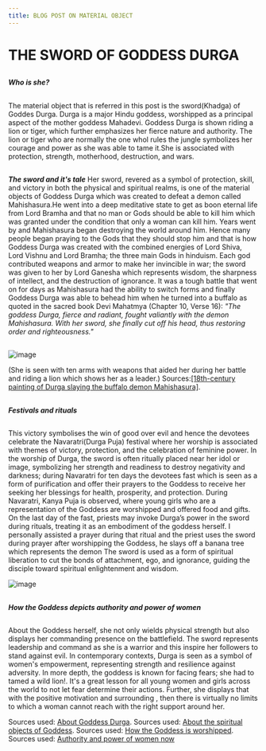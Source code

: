 ```yaml
---
title: BLOG POST ON MATERIAL OBJECT 
---
```

# **THE SWORD OF GODDESS DURGA**

##
**_Who is she?_**
##
The material object that is referred in this post is the sword(Khadga) of Goddes Durga. Durga is a major Hindu goddess, 
worshipped as a principal aspect of the mother goddess Mahadevi. Goddess Durga is shown riding a lion or tiger, which further emphasizes her fierce nature and authority. The lion or tiger who are normally the one whol rules the jungle symbolizes her courage and power as she was able to tame it.She is associated with protection, strength, motherhood, destruction, and wars.
##
**_The sword and it's tale_**
Her sword, revered as a symbol of protection, skill, and victory 
in both the physical and spiritual realms, is one of the material objects of Goddess Durga
which was created to defeat a demon called Mahishasura.He went into a deep meditative state to get as boon eternal life from Lord Bramha and that
no man or Gods should be able to kill him which was granted under the condition that only a woman can kill him. Years went by and
Mahishasura began destroying the world around him. Hence many people began praying to the Gods that they should stop him and that is how
Goddess Durga was created with the combined energies of Lord Shiva, Lord Vishnu and Lord Bramha; the three main Gods in hinduism. Each god contributed weapons and 
armor to make her invincible in war; the sword was given to her by Lord Ganesha which represents wisdom, the sharpness of intellect,
and the destruction of ignorance. It was a tough battle that went on for days as Mahishasura had the ability to switch forms and finally
Goddess Durga was able to behead him when he turned into a buffalo as quoted in the sacred book Devi Mahatmya (Chapter 10, Verse 16): 
*"The goddess Durga, fierce and radiant, fought valiantly with the demon Mahishasura. With her sword, she finally cut off his head,
thus restoring order and righteousness."*
##
![image](https://github.com/user-attachments/assets/bd489405-e357-4d75-96ce-6a23a1020d85)

(She is seen with ten arms with weapons that aided her during her battle and riding a lion which shows her as a leader.)
Sources:[[18th-century painting of Durga slaying the buffalo demon Mahishasura]](https://en.wikipedia.org/wiki/Durga).
##
**_Festivals and rituals_**
##
This victory symbolises the win of good over evil and hence the devotees celebrate the Navaratri(Durga Puja) festival where her worship
is associated with themes of victory, protection, and the celebration of feminine power.
In the worship of Durga, the sword is often ritually placed near her idol or image, symbolizing her strength and readiness to destroy 
negativity and darkness; during Navaratri for ten days the devotees fast which is seen as a form of purification and offer their prayers 
to the Goddess to receive her seeking her blessings for health, prosperity, and protection. During Navaratri, Kanya Puja is observed, where young girls who are a 
representation of the Goddess are worshipped and offered food and gifts. On the last day of the fast, priests may invoke 
Durga’s power in the sword during rituals, treating it as an embodiment of the goddess herself. I personally assisted a prayer during that 
ritual and the priest uses the sword during prayer after worshipping the Goddess, he slays off a banana tree which represents the demon 
The sword is used as a form of spiritual liberation to cut the bonds of attachment, ego, and ignorance, guiding the disciple toward spiritual 
enlightenment and wisdom.

![image](https://github.com/user-attachments/assets/2d073c97-9b66-4f3a-8098-a7e77c96c0f8)

##
**_How the Goddess depicts authority and power of women_**
##
About the Goddess herself, she not only wields physical strength but also displays her commanding presence on the battlefield.
The sword represents leadership and command as she is a warrior and this inspire her followers to stand against evil.
In contemporary contexts, Durga is seen as a symbol of women's empowerment, representing strength and resilience against adversity.
In more depth, the goddess is known for facing fears; she had to tamed a wild lion!. It's a great lesson for all young women and girls across the 
world to not let fear determine their actions. Further, she displays that with the positive motivation and surrounding , then there is virtually no limits to 
which a woman cannot reach with the right support around her.



Sources used: [About Goddess Durga](https://en.wikipedia.org/wiki/Durga).
Sources used: [About the spiritual objects of Goddess](https://timesofindia.indiatimes.com/life-style/soul-search/what-is-the-significance-of-the-10-weapons-of-maa-durga/photostory/104602921.cms?picid=104602950).
Sources used: [How the Goddess is worshipped](https://qr.ae/p2ZCYu).
Sources used: [Authority and power of women now](https://timesofindia.indiatimes.com/blogs/rummage-room/durga-a-symbol-for-womens-empowerment/)




